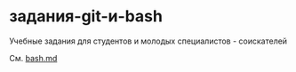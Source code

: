 # задания-git-и-bash

Учебные задания для студентов и молодых специалистов - соискателей

См. [bash.md](bash.md)